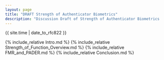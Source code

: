 ```yaml
---
layout: page
title: "DRAFT Strength of Authenticator Biometrics"
description: "Discussion Draft of Strength of Authenticator Biometrics (SOFA-B) Framework"
---
```


{{ site.time | date_to_rfc822 }}  

{% include_relative Intro.md %}
{% include_relative Strength_of_Function_Overview.md %}
{% include_relative FMR_and_PADER.md %}
{% include_relative Conclusion.md %}